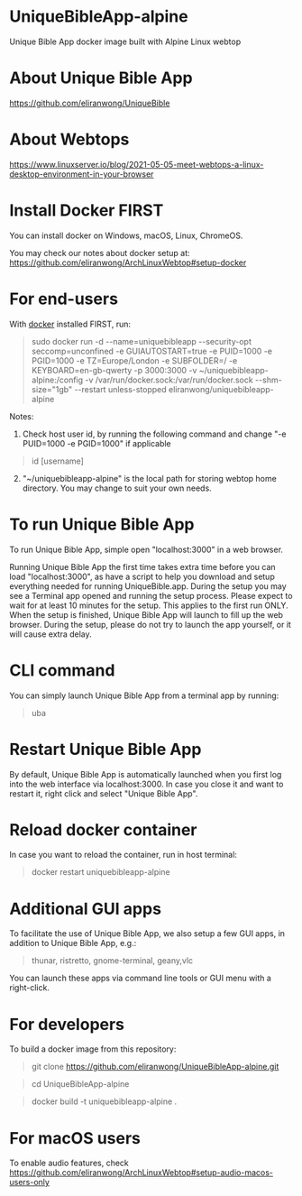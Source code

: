 # UniqueBibleApp-alpine
Unique Bible App docker image built with Alpine Linux webtop

# About Unique Bible App
https://github.com/eliranwong/UniqueBible

# About Webtops
https://www.linuxserver.io/blog/2021-05-05-meet-webtops-a-linux-desktop-environment-in-your-browser

# Install Docker FIRST

You can install docker on Windows, macOS, Linux, ChromeOS.

You may check our notes about docker setup at: https://github.com/eliranwong/ArchLinuxWebtop#setup-docker

# For end-users

With <a href="https://www.docker.com">docker</a> installed FIRST, run:

> sudo docker run -d --name=uniquebibleapp --security-opt seccomp=unconfined -e GUIAUTOSTART=true -e PUID=1000 -e PGID=1000 -e TZ=Europe/London -e SUBFOLDER=/ -e KEYBOARD=en-gb-qwerty -p 3000:3000 -v ~/uniquebibleapp-alpine:/config -v /var/run/docker.sock:/var/run/docker.sock --shm-size="1gb" --restart unless-stopped eliranwong/uniquebibleapp-alpine

Notes:

1) Check host user id, by running the following command and change "-e PUID=1000 -e PGID=1000" if applicable

> id [username]

2) "~/uniquebibleapp-alpine" is the local path for storing webtop home directory.  You may change to suit your own needs. 

# To run Unique Bible App

To run Unique Bible App, simple open "localhost:3000" in a web browser.

Running Unique Bible App the first time takes extra time before you can load "localhost:3000", as have a script to help you download and setup everything needed for running UniqueBible.app.  During the setup you may see a Terminal app opened and running the setup process.  Please expect to wait for at least 10 minutes for the setup.  This applies to the first run ONLY.  When the setup is finished, Unique Bible App will launch to fill up the web browser.  During the setup, please do not try to launch the app yourself, or it will cause extra delay.

# CLI command

You can simply launch Unique Bible App from a terminal app by running:

> uba

# Restart Unique Bible App

By default, Unique Bible App is automatically launched when you first log into the web interface via localhost:3000.  In case you close it and want to restart it, right click and select "Unique Bible App".

# Reload docker container

In case you want to reload the container, run in host terminal:

> docker restart uniquebibleapp-alpine

# Additional GUI apps

To facilitate the use of Unique Bible App, we also setup a few GUI apps, in addition to Unique Bible App, e.g.:

> thunar, ristretto, gnome-terminal, geany,vlc

You can launch these apps via command line tools or GUI menu with a right-click.

# For developers

To build a docker image from this repository:

> git clone https://github.com/eliranwong/UniqueBibleApp-alpine.git

> cd UniqueBibleApp-alpine

> docker build -t uniquebibleapp-alpine .

# For macOS users

To enable audio features, check https://github.com/eliranwong/ArchLinuxWebtop#setup-audio-macos-users-only
